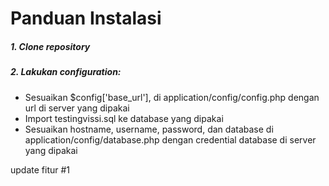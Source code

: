 # Panduan Instalasi
##### 1. Clone repository
##### 2. Lakukan configuration:
- Sesuaikan $config['base_url'], di application/config/config.php dengan url di server yang dipakai
- Import testingvissi.sql ke database yang dipakai
- Sesuaikan hostname, username, password, dan database di application/config/database.php dengan credential database di server yang dipakai

update fitur #1